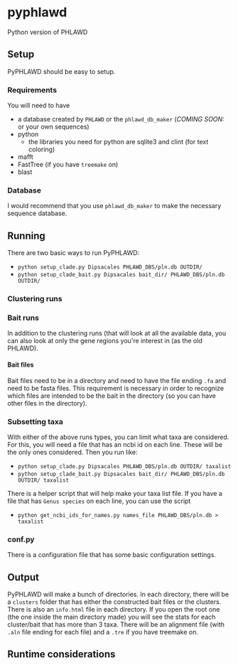 # pyphlawd
Python version of PHLAWD

## Setup
PyPHLAWD should be easy to setup. 

### Requirements
You will need to have 
- a database created by `PHLAWD` or the `phlawd_db_maker` (_COMING SOON:_ or your own sequences)
- python
	- the libraries you need for python are sqlite3 and clint (for text coloring)
- mafft
- FastTree (if you have `treemake` on)
- blast

### Database
I would recommend that you use `phlawd_db_maker` to make the necessary sequence database. 

## Running 
There are two basic ways to run PyPHLAWD:
- `python setup_clade.py Dipsacales PHLAWD_DBS/pln.db OUTDIR/`
- `python setup_clade_bait.py Dipsacales bait_dir/ PHLAWD_DBS/pln.db OUTDIR/`

### Clustering runs

### Bait runs
In addition to the clustering runs (that will look at all the available data, you can also look at only the gene regions you're interest in (as the old PHLAWD).

#### Bait files
Bait files need to be in a directory and need to have the file ending `.fa` and need to be fasta files. This requirement is necessary in order to recognize which files are intended to be the bait in the directory (so you can have other files in the directory).

### Subsetting taxa
With either of the above runs types, you can limit what taxa are considered. For this, you will need a file that has an ncbi id on each line. These will be the only ones considered. Then you run like:
- `python setup_clade.py Dipsacales PHLAWD_DBS/pln.db OUTDIR/ taxalist` 
- `python setup_clade_bait.py Dipsacales bait_dir/ PHLAWD_DBS/pln.db OUTDIR/ taxalist` 

There is a helper script that will help make your taxa list file. If you have a file that has `Genus species` on each line, you can use the script 
- `python get_ncbi_ids_for_names.py names_file PHLAWD_DBS/pln.db > taxalist`

### conf.py
There is a configuration file that has some basic configuration settings. 

## Output
PyPHLAWD will make a bunch of directories. In each directory, there will be a `clusters` folder that has either the constructed bait files or the clusters. There is also an `info.html` file in each directory. If you open the root one (the one inside the main directory made) you will see the stats for each cluster/bait that has more than 3 taxa. There will be an alignment file (with `.aln` file ending for each file) and a `.tre` if you have treemake on.

## Runtime considerations 

